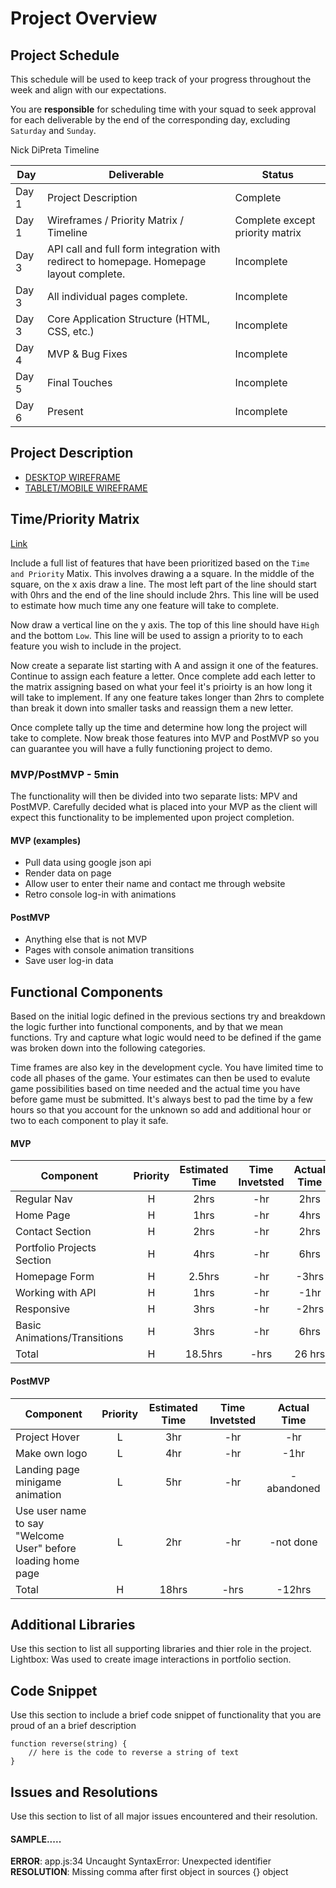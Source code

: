 # Project Overview

## Project Schedule

This schedule will be used to keep track of your progress throughout the week and align with our expectations.  

You are **responsible** for scheduling time with your squad to seek approval for each deliverable by the end of the corresponding day, excluding `Saturday` and `Sunday`.

Nick DiPreta Timeline

|  Day | Deliverable | Status
|---|---| ---|
|Day 1| Project Description | Complete
|Day 1| Wireframes / Priority Matrix / Timeline | Complete except priority matrix
|Day 3| API call and full form integration with redirect to homepage. Homepage layout complete.| Incomplete
|Day 3| All individual pages complete.| Incomplete
|Day 3| Core Application Structure (HTML, CSS, etc.) | Incomplete
|Day 4| MVP & Bug Fixes | Incomplete
|Day 5| Final Touches | Incomplete
|Day 6| Present | Incomplete


## Project Description


- [DESKTOP WIREFRAME](https://s3.amazonaws.com/assets.mockflow.com/app/wireframepro/company/C06347e262ae94d0e865ba76b829ea4ab/projects/M9b82fde35f69fa5005cfb1f8b9a01b891591620460422/pages/0d7add27f3c941808853e10d92e7925e/image/0d7add27f3c941808853e10d92e7925e.png)
- [TABLET/MOBILE WIREFRAME](https://s3.amazonaws.com/assets.mockflow.com/app/wireframepro/company/C06347e262ae94d0e865ba76b829ea4ab/projects/M9b82fde35f69fa5005cfb1f8b9a01b891591620460422/pages/D2b41ddf6c274c4cb7355f03fc634c530/image/D2b41ddf6c274c4cb7355f03fc634c530.png)


## Time/Priority Matrix 

[Link]()

Include a full list of features that have been prioritized based on the `Time and Priority` Matix.  This involves drawing a a square.  In the middle of the square, on the x axis draw a line.  The most left part of the line should start with 0hrs and the end of the line should include 2hrs.  This line will be used to estimate how much time any one feature will take to complete. 

Now draw a vertical line on the y axis.  The top of this line should have `High` and the bottom `Low`.  This line will be used to assign a priority to to each feature you wish to include in the project.  

Now create a separate list starting with A and assign it one of the features.  Continue to assign each feature a letter.  Once complete add each letter to the matrix assigning based on what your feel it's prioirty is an how long it will take to implement. If any one feature takes longer than 2hrs to complete than break it down into smaller tasks and reassign them a new letter. 

Once complete tally up the time and determine how long the project will take to complete. Now break those features into MVP and PostMVP so you can guarantee you will have a fully functioning project to demo. 

### MVP/PostMVP - 5min

The functionality will then be divided into two separate lists: MPV and PostMVP.  Carefully decided what is placed into your MVP as the client will expect this functionality to be implemented upon project completion.  

#### MVP (examples)

- Pull data using google json api
- Render data on page 
- Allow user to enter their name and contact me through website
- Retro console log-in with animations


#### PostMVP 

- Anything else that is not MVP
- Pages with console animation transitions 
- Save user log-in data

## Functional Components

Based on the initial logic defined in the previous sections try and breakdown the logic further into functional components, and by that we mean functions.  Try and capture what logic would need to be defined if the game was broken down into the following categories.

Time frames are also key in the development cycle.  You have limited time to code all phases of the game.  Your estimates can then be used to evalute game possibilities based on time needed and the actual time you have before game must be submitted. It's always best to pad the time by a few hours so that you account for the unknown so add and additional hour or two to each component to play it safe.

#### MVP
| Component | Priority | Estimated Time | Time Invetsted | Actual Time |
| --- | :---: |  :---: | :---: | :---: |
| Regular Nav | H | 2hrs | -hr | 2hrs|
| Home Page | H | 1hrs | -hr | 4hrs|
| Contact Section | H | 2hrs | -hr | 2hrs|
| Portfolio Projects Section | H | 4hrs | -hr | 6hrs|
| Homepage Form | H | 2.5hrs| -hr | -3hrs |
| Working with API | H | 1hrs| -hr | -1hr |
| Responsive | H | 3hrs | -hr | -2hrs|
| Basic Animations/Transitions | H | 3hrs | -hr | 6hrs|
| Total | H | 18.5hrs| -hrs | 26 hrs |

#### PostMVP
| Component | Priority | Estimated Time | Time Invetsted | Actual Time |
| --- | :---: |  :---: | :---: | :---: |
| Project Hover | L | 3hr | -hr | -hr|
| Make own logo | L | 4hr | -hr | -1hr|
| Landing page minigame animation | L | 5hr | -hr | -abandoned|
| Use user name to say "Welcome User" before loading home page | L | 2hr | -hr | -not done|
| Total | H | 18hrs| -hrs | -12hrs |

## Additional Libraries
 Use this section to list all supporting libraries and thier role in the project. 
 Lightbox: Was used to create image interactions in portfolio section.

## Code Snippet

Use this section to include a brief code snippet of functionality that you are proud of an a brief description  

```
function reverse(string) {
	// here is the code to reverse a string of text
}
```

## Issues and Resolutions
 Use this section to list of all major issues encountered and their resolution.

#### SAMPLE.....
**ERROR**: app.js:34 Uncaught SyntaxError: Unexpected identifier                                
**RESOLUTION**: Missing comma after first object in sources {} object
